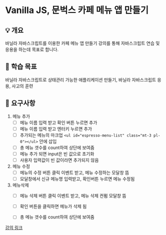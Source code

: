 # Vanilla JS, 문벅스 카페 메뉴 앱 만들기 

## 💡 개요
바닐라 자바스크립트를 이용한 카페 메뉴 앱 만들기 강의를 통해 자바스크립트 연습 및 응용을 하는데 목표로 합니다.


## 🎯 학습 목표
바닐라 자바스크립트로 상태관리 가능한 애플리케이션 만들기, 바닐라 자바스크립트 응용, 사고의 훈련


## 🔧 요구사항 
1. 메뉴 추가 
    - [ ] 메뉴 이름 입력 받고 확인 버튼 누르면 추가
    - [ ] 메뉴 이름 입력 받고 엔터키 누르면 추가 
    - [ ] 추가되는 메뉴의 마크업 `<ul id="espresso-menu-list" class="mt-3 pl-0"></ul>` 안에 삽입 
    - [ ] 총 메뉴 갯수를 count하여 상단에 보여줌
    - [ ] 메뉴 추가 되면 input은 빈 값으로 초기화 
    - [ ] 사용자 입력값이 빈 값이라면 추가되지 않음 

2. 메뉴 수정
    - [ ] 메뉴의 수정 버튼 클릭 이벤트 받고, 메뉴 수정하는 모달창 뜸
    - [ ] 모달창에서 신규 메뉴명 입력받고, 확인버튼 누르면 메뉴 수정됨

3. 메뉴삭제
    - [ ] 메뉴 삭제 버튼 클릭 이벤트 받고, 메뉴 삭제 컨펌 모달창 뜸
    - [ ] 확인 버튼을 클릭하면 메뉴가 삭제 됨 
    - [ ] 총 메뉴 갯수를 count하여 상단에 보여줌
    

[강의 링크](https://www.udemy.com/course/vanilla-js-lv1/)
